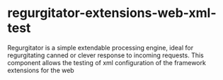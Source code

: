 # regurgitator-extensions-web-xml-test
Regurgitator is a simple extendable processing engine, ideal for regurgitating canned or clever response to incoming requests. This component allows the testing of xml configuration of the framework extensions for the web 
